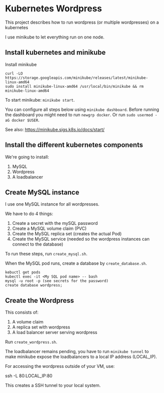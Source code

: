 # Kubernetes Wordpress

This project describes how to run wordpress (or multiple wordpresses) on a kubernetes

I use minikube to let everything run on one node.

## Install kubernetes and minikube

Install minikube

```
curl -LO https://storage.googleapis.com/minikube/releases/latest/minikube-linux-amd64
sudo install minikube-linux-amd64 /usr/local/bin/minikube && rm minikube-linux-amd64
```

To start minikube: `minikube start`.

You can configure all steps below using `minikube dashboard`. Before running the dashboard you might need to run `newgrp docker`. Or run `sudo usermod -aG docker $USER`.

See also: https://minikube.sigs.k8s.io/docs/start/

## Install the different kubernetes components

We're going to install:
1. MySQL
2. Wordpress
3. A loadbalancer

## Create MySQL instance

I use one MySQL instance for all wordpresses.

We have to do 4 things:
1. Create a secret with the mySQL password
2. Create a MySQL volume claim (PVC)
3. Create the MySQL replica set (creates the actual Pod)
4. Create the MySQL service (needed so the wordpress instances can connect to the database)

To run these steps, run `create_mysql.sh`.


When the MySQL pod runs, create a database by `create_database.sh`.

```
kebuctl get pods
kubectl exec -it <My SQL pod name> -- bash
mysql -u root -p (see secrets for the password)
create database wordpress;
```


## Create the Wordpress

This consists of:
1. A volume claim
1. A replica set with wordpress
1. A load balancer server serving wordpress

Run `create_wordpress.sh`.

The loadbalancer remains pending, you have to run `minikube tunnel` to make minikube expose the loadbalancers to a local IP address (LOCAL_IP).

For accessing the wordpress outside of your VM, use:

ssh <VM name> -L 80:LOCAL_IP:80

This creates a SSH tunnel to your local system.